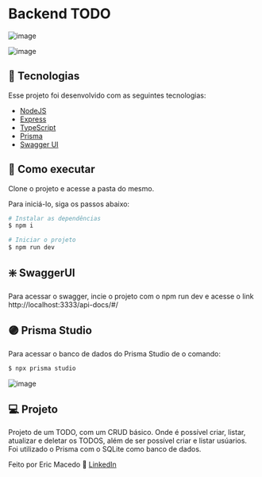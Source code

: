# Backend TODO

![image](https://user-images.githubusercontent.com/68076508/211663017-3ff9c4cf-b51e-4aac-acc6-3a3a73dcef04.png)

![image](https://user-images.githubusercontent.com/68076508/211663062-68dad6bb-2c2b-4d20-8cc2-8efa2e63836b.png)

## 🧪 Tecnologias

Esse projeto foi desenvolvido com as seguintes tecnologias:

- [NodeJS](https://nodejs.org/en/)
- [Express](https://expressjs.com/pt-br/)
- [TypeScript](https://www.typescriptlang.org/)
- [Prisma](https://www.prisma.io/)
- [Swagger UI](https://swagger.io/tools/swagger-ui/)

## 🚀 Como executar

Clone o projeto e acesse a pasta do mesmo.

Para iniciá-lo, siga os passos abaixo:
```bash
# Instalar as dependências
$ npm i

# Iniciar o projeto
$ npm run dev
```

## ❇️ SwaggerUI

Para acessar o swagger, incie o projeto com o npm run dev e acesse o link http://localhost:3333/api-docs/#/

## 🟣 Prisma Studio

Para acessar o banco de dados do Prisma Studio de o comando: 
```bash
$ npx prisma studio
```

![image](https://user-images.githubusercontent.com/68076508/211666636-a69458db-a6b0-47dc-9033-5b87e5ae00be.png)

## 💻 Projeto

Projeto de um TODO, com um CRUD básico. Onde é possível criar, listar, atualizar e deletar os TODOS, além de ser possível criar e listar usúarios. Foi utilizado
o Prisma com o SQLite como banco de dados.

Feito por Eric Macedo 🌌  [LinkedIn](https://www.linkedin.com/in/eric-macedo-dev/)
